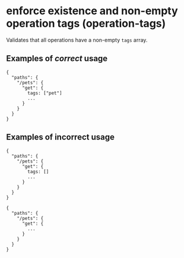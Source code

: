 # enforce existence and non-empty operation tags (operation-tags)

Validates that all operations have a non-empty `tags` array.

## Examples of *correct* usage

```
{
  "paths": {
    "/pets": {
      "get": {
        tags: ["pet"]
        ...
      }
    }
  }
}

```

## Examples of **incorrect** usage

```
{
  "paths": {
    "/pets": {
      "get": {
        tags: []
        ...
      }
    }
  }
}
```

```
{
  "paths": {
    "/pets": {
      "get": {
        ...
      }
    }
  }
}
```

